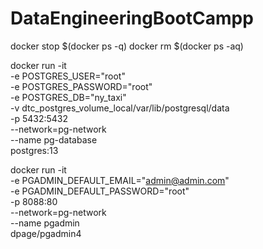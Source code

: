 # DataEngineeringBootCampp
docker stop $(docker ps -q)
docker rm $(docker ps -aq)



docker run -it \
  -e POSTGRES_USER="root" \
  -e POSTGRES_PASSWORD="root" \
  -e POSTGRES_DB="ny_taxi" \
  -v dtc_postgres_volume_local/var/lib/postgresql/data \
  -p 5432:5432 \
  --network=pg-network \
  --name pg-database \
  postgres:13








docker run -it \
  -e PGADMIN_DEFAULT_EMAIL="admin@admin.com" \
  -e PGADMIN_DEFAULT_PASSWORD="root" \
  -p 8088:80 \
  --network=pg-network \
  --name pgadmin \
  dpage/pgadmin4

  